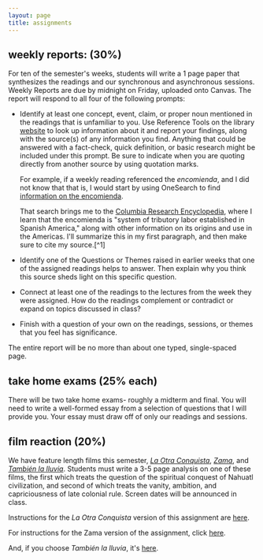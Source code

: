 ```yaml
---
layout: page
title: assignments
---
```


## weekly reports: (30%)

For ten of the semester's weeks, students will write a 1 page paper that synthesizes the readings and
our synchronous and asynchronous sessions. Weekly Reports are due by midnight
on Friday, uploaded onto Canvas. The report will respond to all four of the
following prompts:

* Identify at least one concept, event, claim, or proper noun mentioned in the
  readings that is unfamiliar to you. Use Reference Tools on the library
  [website](https://www.lib.utk.edu/) to look up information about it and report
  your findings, along with the source(s) of any information you find. Anything
  that could be answered with a fact-check, quick definition, or basic research
  might be included under this prompt. Be sure to indicate when you are quoting
  directly from another source by using quotation marks.

  For example, if a weekly reading referenced the *encomienda*, and I did not
  know that that is, I would start by using OneSearch to find [information on the
  encomienda](https://utk-almaprimo.hosted.exlibrisgroup.com/primo-explore/search?query=any,contains,encomienda&tab=default_tab&search_scope=OneSearch&vid=01UTK&lang=en_US&offset=0).

  That search brings me to the [Columbia Research
  Encyclopedia](https://search.credoreference.com/content/entry/columency/encomienda/0),
  where I learn that the encomienda is "system of tributory labor established in
  Spanish America," along with other information on its origins and use in the
  Americas. I'll summarize this in my first paragraph, and then make sure to cite
  my source.[^1]

* Identify one of the Questions or Themes raised in earlier weeks that one of the
  assigned readings helps to answer. Then explain why you think this source sheds
  light on this specific question.
  
* Connect at least one of the readings to the lectures from the week they were
  assigned. How do the readings complement or contradict or expand on topics
  discussed in class?

* Finish with a question of your own on the readings, sessions, or themes that
  you feel has significance.

The entire report will be no more than about one typed, single-spaced page.

## take home exams (25% each)

There will be two take home exams- roughly a midterm and final. You will need
to write a well-formed essay from a selection of questions that I will provide
you. Your essay must draw off of only our readings and sessions.

## film reaction (20%)

We have feature length films this semester, [*La Otra
Conquista*](), [*Zama*](https://www.imdb.com/title/tt3409848/), and [*También
la lluvia*](). Students
must write a 3-5 page analysis on one of these films, the
first which treats the question of the spiritual conquest of Nahuatl
civilization, and second of which treats the vanity, ambition, and
capriciousness of late colonial rule. Screen dates will be announced in class. 

Instructions for the *La Otra Conquista* version of this assignment are
[here](https://chadblack.net/2020ELA/otra/).

For instructions for the Zama version of the assignment, click
[here](https://chadblack.net/2020ELA/zama/).

And, if you choose *También la lluvia*, it's
[here](https://chadblack.net/2020ELA/lluvia/).


